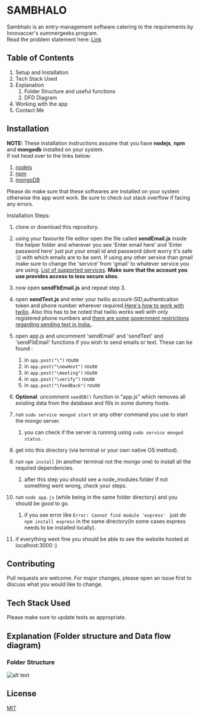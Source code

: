 # SAMBHALO
Sambhalo is an entry-management software catering to the requirements by Innovaccer's summergeeks program.   
Read the problem statement here: [Link](https://summergeeks.in/static/assignments/summergeeks%202020%20-%20SDE%20Assignment.pdf)


## Table of Contents

1. Setup and Installation
3. Tech Stack Used
4. Explanation
   1. Folder Structure and useful functions
   2. DFD Diagram
5. Working with the app
6. Contact Me 

## Installation
**NOTE:** These installation instructions assume that you have **nodejs**, **npm** and **mongodb** installed on your system.  
If not head over to the links below:
1. [nodejs](https://nodejs.org/en/download/)
2. [npm](https://www.npmjs.com/get-npm)
3. [mongoDB](https://docs.mongodb.com/manual/installation/)  
 
Please do make sure that these softwares are installed on your system otherwise the app wont work. Be sure to check out stack overflow if facing any errors.

Installation Steps:
1. clone or download this repository.
2. using your favourite file editor open the file called **sendEmail.js** inside the helper folder and wherever you see 'Enter email here' and 'Enter password here' just put your email id and password (dont worry it's safe :)) with which emails are to be sent. If using any other service than gmail make sure to change the 'service' from 'gmail' to whatever service you are using. [List of supported services](https://nodemailer.com/smtp/well-known/).
**Make sure that the account you use provides access to less secure sites.** 
3. now open **sendFbEmail.js** and repeat step 3.
4. open **sendText.js** and enter your twilio account-SID,authentication token and phone number wherever required.[Here's how to work with twilio](https://www.twilio.com/docs/sms/tutorials/how-to-send-sms-messages-node-js). Also this has to be noted that twilio works well with only registered phone numbers and [there are some government restrictions regarding sending text in India.](https://support.twilio.com/hc/en-us/articles/223134167-Limitations-sending-SMS-messages-to-Indian-mobile-devices).

5. open app.js and uncomment 'sendEmail' and 'sendText' and 'sendFbEmail' functions if you wish to send emails or text. These can be found :
    1. in `app.post("\")` route
    2. in `app.post("\newHost")` route
    3. in `app.post("\meeting")` route
    4. in `app.post("\verify")` route 
    5. in `app.post("\feedBack")` route 

6. **Optional**: uncomment `seedDB()` function in "app.js" which removes all existing data from the database and fills in some dummy hosts.

7. run `sudo service mongod start` or any other command you use to start the mongo server.
   1. you can check if the server is running using `sudo service mongod status`.

8. get into this directory (via terminal or your own native OS method).

9. run `npm install` (in another terminal not the mongo one) to install all the required dependencies.
   1. after this step you should see a node_modules folder if not something went wrong, check your steps.

10. run `node app.js` (while being in the same folder directory) and you should be good to go.
    1. if you see error like `Error: Cannot find module 'express'
` just do `npm install express` in the same directory(in some cases express needs to be installed locally). 

10. if everything went fine you should be able to see the website hosted at localhost:3000 :)

## Contributing
Pull requests are welcome. For major changes, please open an issue first to discuss what you would like to change.

## Tech Stack Used

Please make sure to update tests as appropriate.

## Explanation (Folder structure and Data flow diagram)
### Folder Structure 
![alt text](https://raw.githubusercontent.com/Shib00/Sambhalo/images/folder_structure.png "Folder Structure")

## License
[MIT](https://choosealicense.com/licenses/mit/)
